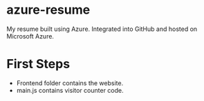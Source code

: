 # azure-resume
My resume built using Azure. Integrated into GitHub and hosted on Microsoft Azure.

# First Steps

- Frontend folder contains the website.
- main.js contains visitor counter code.